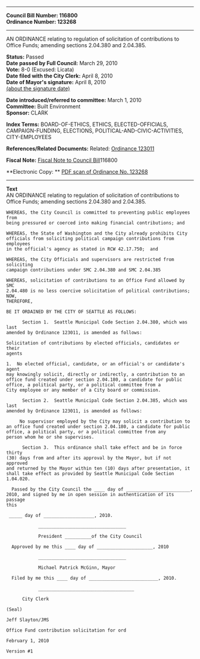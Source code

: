 * * * * *  
  
**Council Bill Number: [](#h0)[](#h2)116800**   
**Ordinance Number: 123268**  
  
* * * * *  
  
AN ORDINANCE relating to regulation of solicitation of contributions to Office Funds; amending sections 2.04.380 and 2.04.385.  
  
**Status:** Passed   
**Date passed by Full Council:** March 29, 2010   
**Vote:** 8-0 (Excused: Licata)   
**Date filed with the City Clerk:** April 8, 2010   
**Date of Mayor's signature:** April 8, 2010   
[(about the signature date)](/~public/approvaldate.htm)   
  
  
**Date introduced/referred to committee:** March 1, 2010   
**Committee:** Built Environment   
**Sponsor:** CLARK   
  
**Index Terms:** BOARD-OF-ETHICS, ETHICS, ELECTED-OFFICIALS, CAMPAIGN-FUNDING, ELECTIONS, POLITICAL-AND-CIVIC-ACTIVITIES, CITY-EMPLOYEES  
  
**References/Related Documents:** Related: [Ordinance 123011](http://clerk.ci.seattle.wa.us/~scripts/nph-brs.exe?s1=&s3=&s4=123011&s2=&s5=&Sect4=AND&l=20&Sect2=THESON&Sect3=PLURON&Sect5=CBORY&Sect6=HITOFF&d=ORDF&p=1&u=/~public/cbory.htm&r=0&f=S)  
  
**Fiscal Note:** [Fiscal Note to Council Bill](http://clerk.seattle.gov/~public/fnote/116800.htm)[](#h1)[](#h3)116800  
  
**Electronic Copy: ** [PDF scan of Ordinance No. 123268](/~archives/Ordinances/Ord_123268.pdf)  
  
* * * * *  
  
**Text**  
    AN ORDINANCE relating to regulation of solicitation of contributions to  
    Office Funds; amending sections 2.04.380 and 2.04.385.  
  
    WHEREAS, the City Council is committed to preventing public employees from  
    being pressured or coerced into making financial contributions; and  
  
    WHEREAS, the State of Washington and the City already prohibits City  
    officials from soliciting political campaign contributions from employees  
    in the official's agency as stated in RCW 42.17.750;  and  
  
    WHEREAS, the City Officials and supervisors are restricted from soliciting  
    campaign contributions under SMC 2.04.380 and SMC 2.04.385  
  
    WHEREAS, solicitation of contributions to an Office Fund allowed by SMC  
    2.04.480 is no less coercive solicitation of political contributions; NOW,  
    THEREFORE,  
  
    BE IT ORDAINED BY THE CITY OF SEATTLE AS FOLLOWS:  
  
          Section 1.  Seattle Municipal Code Section 2.04.380, which was last  
    amended by Ordinance 123011, is amended as follows:  
  
    Solicitation of contributions by elected officials, candidates or their  
    agents  
  
    1.  No elected official, candidate, or an official's or candidate's agent  
    may knowingly solicit, directly or indirectly, a contribution to an  
    office fund created under section 2.04.180, a candidate for public  
    office, a political party, or a political committee from a  
    City employee or any member of a City board or commission.  
  
          Section 2.  Seattle Municipal Code Section 2.04.385, which was last  
    amended by Ordinance 123011, is amended as follows:  
  
         No supervisor employed by the City may solicit a contribution to   
    an office fund created under section 2.04.180, a candidate for public  
    office, a political party, or a political committee from any  
    person whom he or she supervises.  
  
          Section 3.  This ordinance shall take effect and be in force thirty  
    (30) days from and after its approval by the Mayor, but if not approved  
    and returned by the Mayor within ten (10) days after presentation, it  
    shall take effect as provided by Seattle Municipal Code Section 1.04.020.  
  
      Passed by the City Council the ____ day of ________________________,  
    2010, and signed by me in open session in authentication of its passage  
    this  
  
     _____ day of ___________________, 2010.  
  
                _________________________________  
  
                President __________of the City Council  
  
      Approved by me this ____ day of _____________________, 2010  
  
                _________________________________  
  
                Michael Patrick McGinn, Mayor  
  
      Filed by me this ____ day of __________________________, 2010.  
  
                ____________________________________  
  
          City Clerk  
  
    (Seal)  
  
    Jeff Slayton/JMS  
  
    Office Fund contribution solicitation for ord  
  
    February 1, 2010  
  
    Version #1  
